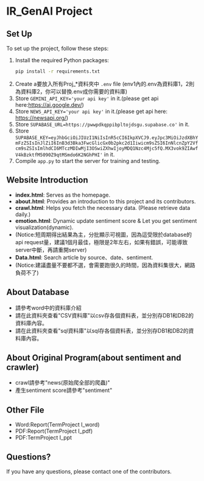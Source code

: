 # IR_GenAI Project

## Set Up
To set up the project, follow these steps:
1. Install the required Python packages:
    ```sh
    pip install -r requirements.txt
    ```
2. Create a要放入所有Proj_*資料夾中 `.env` file (env1內的.env為資料庫1，2則為資料庫2，你可以替換.env成你需要的資料庫)
3. Store `GEMINI_API_KEY='your api key'` in it.(please get api here:https://ai.google.dev/)
4. Store `NEWS_API_KEY='your api key'` in it.(please get api here: https://newsapi.org/)
5. Store `SUPABASE_URL=https://pwwpdkqppibpltojdsgu.supabase.co'` in it.
6. Store `SUPABASE_KEY=eyJhbGciOiJIUzI1NiIsInR5cCI6IkpXVCJ9.eyJpc3MiOiJzdXBhYmFzZSIsInJlZiI6InB3d3Bka3FwcGlicGx0b2pkc2d1Iiwicm9sZSI6InNlcnZpY2Vfcm9sZSIsImlhdCI6MTczMDIwMjI3OSwiZXhwIjoyMDQ1Nzc4Mjc5fQ.MX3vok9ZIAwfV4kBzktfM5090Z9qtMSmdo6K2NGhPHI'` in it.
7. Compile `app.py` to start the server for training and testing.

## Website Introduction
- **index.html**: Serves as the homepage.
- **about.html**: Provides an introduction to this project and its contributors.
- **crawl.html**: Helps you fetch the necessary data. (Please retrieve data daily.)
- **emotion.html**: Dynamic update sentiment score & Let you get sentiment visualization(dynamic).
- (Notice:短周期得出結果為主，分批顯示可視圖，因為這受限於database的api request量，建議1個月最佳，極限是2年左右，如果有錯誤，可能導致server中斷，再請重開server)
- **Data.html**: Search article by source、date、sentiment.
- (Notice:建議盡量不要都不選，會需要跑很久的時間，因為資料集很大，網路負荷不了)

## About Database
- 請參考word中的資料庫介紹
- 請在此資料夾查看"CSV資料庫"以csv存各個資料表，並分別存DB1和DB2的資料庫內容。
- 請在此資料夾查看"sql資料庫"以sql存各個資料表，並分別存DB1和DB2的資料庫內容。

## About Original Program(about sentiment and crawler)
- crawl請參考"news(原始爬全部的爬蟲)"
- 產生sentiment score請參考"sentiment"

## Other File
- Word:Report(TermProject I_word)
- PDF:Report(TermProject I_pdf)
- PDF:TermProject I_ppt

## Questions?
If you have any questions, please contact one of the contributors.
